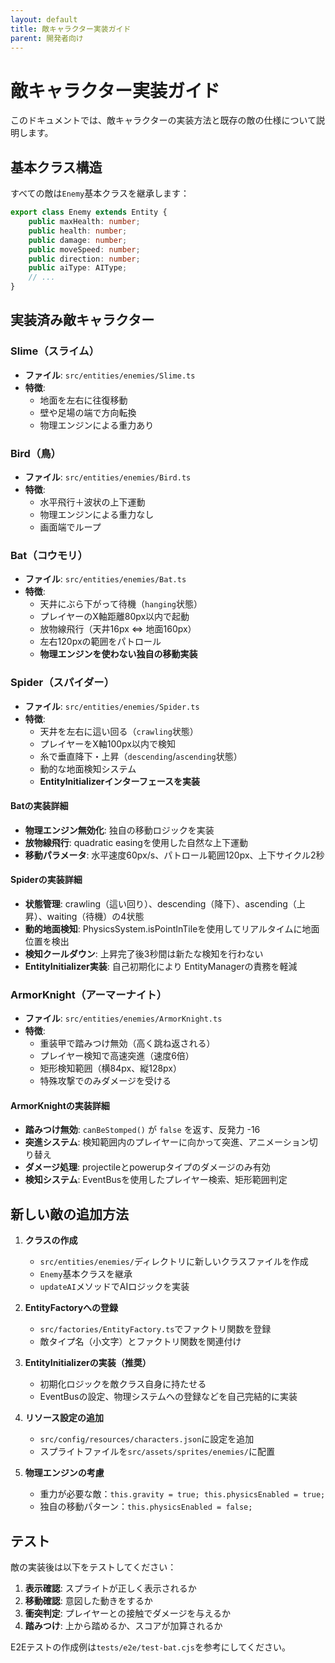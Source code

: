 ```yaml
---
layout: default
title: 敵キャラクター実装ガイド
parent: 開発者向け
---
```


# 敵キャラクター実装ガイド

このドキュメントでは、敵キャラクターの実装方法と既存の敵の仕様について説明します。

## 基本クラス構造

すべての敵は`Enemy`基本クラスを継承します：

```typescript
export class Enemy extends Entity {
    public maxHealth: number;
    public health: number;
    public damage: number;
    public moveSpeed: number;
    public direction: number;
    public aiType: AIType;
    // ...
}
```

## 実装済み敵キャラクター

### Slime（スライム）
- **ファイル**: `src/entities/enemies/Slime.ts`
- **特徴**:
  - 地面を左右に往復移動
  - 壁や足場の端で方向転換
  - 物理エンジンによる重力あり

### Bird（鳥）
- **ファイル**: `src/entities/enemies/Bird.ts`
- **特徴**:
  - 水平飛行＋波状の上下運動
  - 物理エンジンによる重力なし
  - 画面端でループ

### Bat（コウモリ）
- **ファイル**: `src/entities/enemies/Bat.ts`
- **特徴**:
  - 天井にぶら下がって待機（`hanging`状態）
  - プレイヤーのX軸距離80px以内で起動
  - 放物線飛行（天井16px ⇔ 地面160px）
  - 左右120pxの範囲をパトロール
  - **物理エンジンを使わない独自の移動実装**

### Spider（スパイダー）
- **ファイル**: `src/entities/enemies/Spider.ts`
- **特徴**:
  - 天井を左右に這い回る（`crawling`状態）
  - プレイヤーをX軸100px以内で検知
  - 糸で垂直降下・上昇（`descending`/`ascending`状態）
  - 動的な地面検知システム
  - **EntityInitializerインターフェースを実装**

#### Batの実装詳細
- **物理エンジン無効化**: 独自の移動ロジックを実装
- **放物線飛行**: quadratic easingを使用した自然な上下運動
- **移動パラメータ**: 水平速度60px/s、パトロール範囲120px、上下サイクル2秒

#### Spiderの実装詳細
- **状態管理**: crawling（這い回り）、descending（降下）、ascending（上昇）、waiting（待機）の4状態
- **動的地面検知**: PhysicsSystem.isPointInTileを使用してリアルタイムに地面位置を検出
- **検知クールダウン**: 上昇完了後3秒間は新たな検知を行わない
- **EntityInitializer実装**: 自己初期化により EntityManagerの責務を軽減

### ArmorKnight（アーマーナイト）
- **ファイル**: `src/entities/enemies/ArmorKnight.ts`
- **特徴**:
  - 重装甲で踏みつけ無効（高く跳ね返される）
  - プレイヤー検知で高速突進（速度6倍）
  - 矩形検知範囲（横84px、縦128px）
  - 特殊攻撃でのみダメージを受ける

#### ArmorKnightの実装詳細
- **踏みつけ無効**: `canBeStomped()` が `false` を返す、反発力 -16
- **突進システム**: 検知範囲内のプレイヤーに向かって突進、アニメーション切り替え
- **ダメージ処理**: projectileとpowerupタイプのダメージのみ有効
- **検知システム**: EventBusを使用したプレイヤー検索、矩形範囲判定

## 新しい敵の追加方法

1. **クラスの作成**
   - `src/entities/enemies/`ディレクトリに新しいクラスファイルを作成
   - `Enemy`基本クラスを継承
   - `updateAI`メソッドでAIロジックを実装

2. **EntityFactoryへの登録**
   - `src/factories/EntityFactory.ts`でファクトリ関数を登録
   - 敵タイプ名（小文字）とファクトリ関数を関連付け

3. **EntityInitializerの実装（推奨）**
   - 初期化ロジックを敵クラス自身に持たせる
   - EventBusの設定、物理システムへの登録などを自己完結的に実装

3. **リソース設定の追加**
   - `src/config/resources/characters.json`に設定を追加
   - スプライトファイルを`src/assets/sprites/enemies/`に配置

4. **物理エンジンの考慮**
   - 重力が必要な敵：`this.gravity = true; this.physicsEnabled = true;`
   - 独自の移動パターン：`this.physicsEnabled = false;`

## テスト

敵の実装後は以下をテストしてください：

1. **表示確認**: スプライトが正しく表示されるか
2. **移動確認**: 意図した動きをするか
3. **衝突判定**: プレイヤーとの接触でダメージを与えるか
4. **踏みつけ**: 上から踏めるか、スコアが加算されるか

E2Eテストの作成例は`tests/e2e/test-bat.cjs`を参考にしてください。